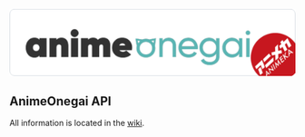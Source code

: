 
![AnimeOnegai](https://github.com/SASUKE-DUCK/AnimeOnegai-API/blob/main/eee.png)

## AnimeOnegai API
All information is located in the [wiki](https://github.com/SASUKE-DUCK/AnimeOnegai-API/wiki).

